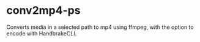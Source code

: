 # conv2mp4-ps
Converts media in a selected path to mp4 using ffmpeg, with the option to encode with HandbrakeCLI.
